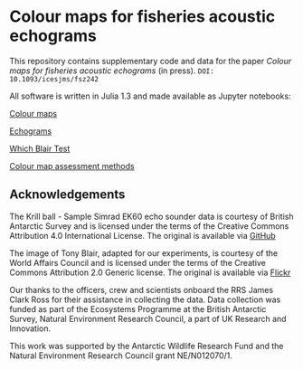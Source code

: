 # Colour maps for fisheries acoustic echograms

This repository contains supplementary code and data for the paper
*Colour maps for fisheries acoustic echograms* (in press). `DOI:
10.1093/icesjms/fsz242`

All software is written in Julia 1.3 and made available as Jupyter
notebooks:

[Colour maps](colour-map.ipynb)

[Echograms](echograms.ipynb)

[Which Blair Test](which-blair-test.ipynb)

[Colour map assessment methods](assessment.ipynb)
 
## Acknowledgements

The Krill ball - Sample Simrad EK60 echo sounder data is courtesy of
British Antarctic Survey and is licensed under the terms of the
Creative Commons Attribution 4.0 International License. The original
is available via [GitHub](https://github.com/bas-acoustics/krill-ball)

The image of Tony Blair, adapted for our experiments, is courtesy of
the World Affairs Council and is licensed under the terms of the
Creative Commons Attribution 2.0 Generic license. The original is
available via
[Flickr](https://www.flickr.com/photos/wacphiladelphia/6950750764/)

Our thanks to the officers, crew and scientists onboard the RRS James
Clark Ross for their assistance in collecting the data. Data
collection was funded as part of the Ecosystems Programme at the
British Antarctic Survey, Natural Environment Research Council, a part
of UK Research and Innovation.

This work was supported by the Antarctic Wildlife Research Fund and
the Natural Environment Research Council grant NE/N012070/1.
